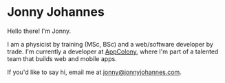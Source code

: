 Jonny Johannes
=======================

Hello there! I'm Jonny.

I am a physicist by training (MSc, BSc) and a web/software developer by trade. I'm currently a developer at [AppColony](https://appcolony.ca), where I'm part of a talented team that builds web and mobile apps.

If you'd like to say hi, email me at [jonny@jonnyjohannes.com](mailto:jonny@jonnyjohannes.com).
